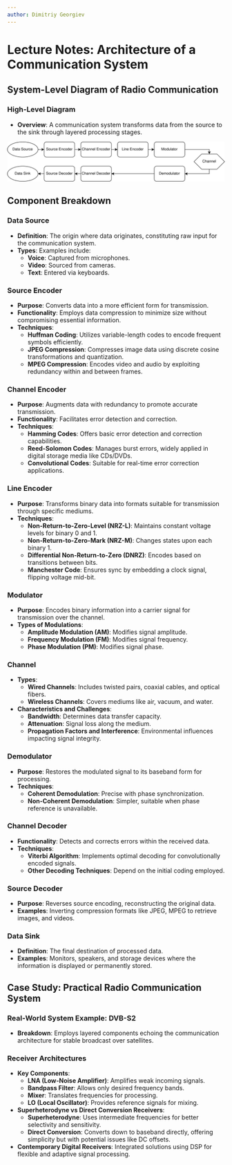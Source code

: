 ```yaml
---
author: Dimitriy Georgiev
--- 
```

# Lecture Notes: Architecture of a Communication System

## System-Level Diagram of Radio Communication

### High-Level Diagram
- **Overview**: A communication system transforms data from the source to the sink through layered processing stages.

![Architecture of a Communication System](https://raw.githubusercontent.com/Silverlined/silverlined.github.io/main/res/arch-comm-system.drawio.svg)

## Component Breakdown

### Data Source
- **Definition**: The origin where data originates, constituting raw input for the communication system.
- **Types**: Examples include:
  - **Voice**: Captured from microphones.
  - **Video**: Sourced from cameras.
  - **Text**: Entered via keyboards.

### Source Encoder
- **Purpose**: Converts data into a more efficient form for transmission.
- **Functionality**: Employs data compression to minimize size without compromising essential information.
- **Techniques**:
  - **Huffman Coding**: Utilizes variable-length codes to encode frequent symbols efficiently.
  - **JPEG Compression**: Compresses image data using discrete cosine transformations and quantization.
  - **MPEG Compression**: Encodes video and audio by exploiting redundancy within and between frames.

### Channel Encoder
- **Purpose**: Augments data with redundancy to promote accurate transmission.
- **Functionality**: Facilitates error detection and correction.
- **Techniques**:
  - **Hamming Codes**: Offers basic error detection and correction capabilities.
  - **Reed-Solomon Codes**: Manages burst errors, widely applied in digital storage media like CDs/DVDs.
  - **Convolutional Codes**: Suitable for real-time error correction applications.

### Line Encoder
- **Purpose**: Transforms binary data into formats suitable for transmission through specific mediums.
- **Techniques**:
  - **Non-Return-to-Zero-Level (NRZ-L)**: Maintains constant voltage levels for binary 0 and 1.
  - **Non-Return-to-Zero-Mark (NRZ-M)**: Changes states upon each binary 1.
  - **Differential Non-Return-to-Zero (DNRZ)**: Encodes based on transitions between bits.
  - **Manchester Code**: Ensures sync by embedding a clock signal, flipping voltage mid-bit.

### Modulator
- **Purpose**: Encodes binary information into a carrier signal for transmission over the channel.
- **Types of Modulations**:
  - **Amplitude Modulation (AM)**: Modifies signal amplitude.
  - **Frequency Modulation (FM)**: Modifies signal frequency.
  - **Phase Modulation (PM)**: Modifies signal phase.

### Channel  
- **Types**:
  - **Wired Channels**: Includes twisted pairs, coaxial cables, and optical fibers.
  - **Wireless Channels**: Covers mediums like air, vacuum, and water.
- **Characteristics and Challenges**:
  - **Bandwidth**: Determines data transfer capacity.
  - **Attenuation**: Signal loss along the medium.
  - **Propagation Factors and Interference**: Environmental influences impacting signal integrity.

### Demodulator
- **Purpose**: Restores the modulated signal to its baseband form for processing.
- **Techniques**:
  - **Coherent Demodulation**: Precise with phase synchronization.
  - **Non-Coherent Demodulation**: Simpler, suitable when phase reference is unavailable.

### Channel Decoder
- **Functionality**: Detects and corrects errors within the received data.
- **Techniques**:
  - **Viterbi Algorithm**: Implements optimal decoding for convolutionally encoded signals.
  - **Other Decoding Techniques**: Depend on the initial coding employed.

### Source Decoder
- **Purpose**: Reverses source encoding, reconstructing the original data.
- **Examples**: Inverting compression formats like JPEG, MPEG to retrieve images, and videos.

### Data Sink
- **Definition**: The final destination of processed data.
- **Examples**: Monitors, speakers, and storage devices where the information is displayed or permanently stored.

## Case Study: Practical Radio Communication System

### Real-World System Example: DVB-S2
- **Breakdown**: Employs layered components echoing the communication architecture for stable broadcast over satellites.

### Receiver Architectures
- **Key Components**:
  - **LNA (Low-Noise Amplifier)**: Amplifies weak incoming signals.
  - **Bandpass Filter**: Allows only desired frequency bands.
  - **Mixer**: Translates frequencies for processing.
  - **LO (Local Oscillator)**: Provides reference signals for mixing.
- **Superheterodyne vs Direct Conversion Receivers**:
  - **Superheterodyne**: Uses intermediate frequencies for better selectivity and sensitivity.
  - **Direct Conversion**: Converts down to baseband directly, offering simplicity but with potential issues like DC offsets.
- **Contemporary Digital Receivers**: Integrated solutions using DSP for flexible and adaptive signal processing.